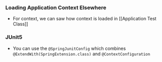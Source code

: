 ### Loading Application Context Elsewhere
- For context, we can saw how context is loaded in [[Application Test Class]] 
### JUnit5
* You can use the `@SpringJunitConfig` which combines `@ExtendWith(SpringExtension.class)` and `@ContextConfiguration`
